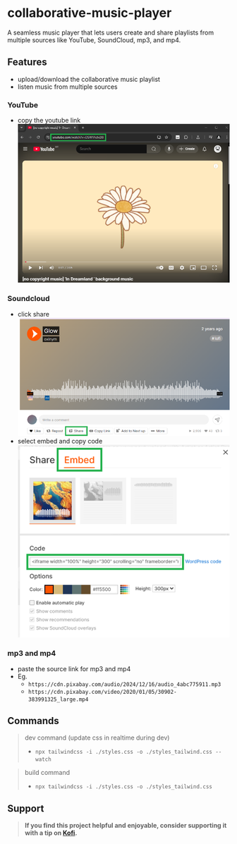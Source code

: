 # collaborative-music-player
A seamless music player that lets users create and share playlists from multiple sources like YouTube, SoundCloud, mp3, and mp4.

## Features
- upload/download the collaborative music playlist
- listen music from multiple sources

### YouTube
- copy the youtube link
![Copy link]( /images/youtube/copy-link.png)

### Soundcloud
- click share
![Click share]( /images/soundcloud/click-share.png)
- select embed and copy code
![Click embed and copy code]( /images/soundcloud/click-embed-and-copy-code.png)

### mp3 and mp4
- paste the source link for mp3 and mp4
- Eg. 
    - `https://cdn.pixabay.com/audio/2024/12/16/audio_4abc775911.mp3`
    - `https://cdn.pixabay.com/video/2020/01/05/30902-383991325_large.mp4`


## Commands
> dev command (update css in realtime during dev)
> - `npx tailwindcss -i ./styles.css -o ./styles_tailwind.css --watch`

> build command
> - `npx tailwindcss -i ./styles.css -o ./styles_tailwind.css`

## Support
> **If you find this project helpful and enjoyable, consider supporting it with a tip on [Kofi](https://ko-fi.com/jcloh98).**